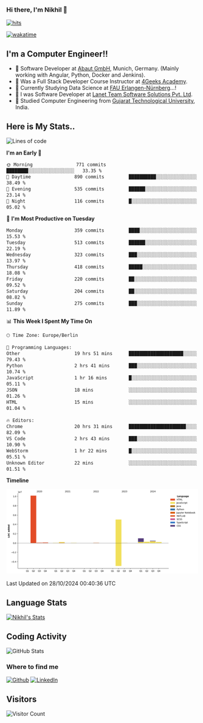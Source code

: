 ### Hi there, I'm Nikhil 👋

[![hits](https://hits.sh/github.com/silentsoft/hits.svg?color=2311cc)](https://hits.sh/github.com/silentsoft/hits/)

[![wakatime](https://wakatime.com/badge/user/369b6a3a-7953-4ff9-b7c7-be53d0a7ccc6.svg)](https://wakatime.com/@369b6a3a-7953-4ff9-b7c7-be53d0a7ccc6)

## I'm a  Computer Engineer!!

- 🌱 Software Developer at [Abaut GmbH](https://www.abaut.de/), Munich, Germany. (Mainly working with Angular, Python, Docker and Jenkins).
- 🌱 Was a Full Stack Developer Course Instructor at [4Geeks Academy](https://4geeks.com/).
- 🌱 Currently Studying Data Science at [FAU Erlangen-Nürnberg](https://www.fau.de/)...!
- 🌱 I was Software Developer at [Lanet Team Software Solutions Pvt. Ltd](https://lanetteam.com/).
- 🌱 Studied Computer Engineering from [Gujarat Technological University](https://www.gtu.ac.in/), India.

<h2>Here is My Stats..</h2>

<!--START_SECTION:waka-->
![Lines of code](https://img.shields.io/badge/From%20Hello%20World%20I%27ve%20Written-17.5%20million%20lines%20of%20code-blue)

**I'm an Early 🐤** 

```text
🌞 Morning                771 commits         ████████░░░░░░░░░░░░░░░░░   33.35 % 
🌆 Daytime                890 commits         ██████████░░░░░░░░░░░░░░░   38.49 % 
🌃 Evening                535 commits         ██████░░░░░░░░░░░░░░░░░░░   23.14 % 
🌙 Night                  116 commits         █░░░░░░░░░░░░░░░░░░░░░░░░   05.02 % 
```
📅 **I'm Most Productive on Tuesday** 

```text
Monday                   359 commits         ████░░░░░░░░░░░░░░░░░░░░░   15.53 % 
Tuesday                  513 commits         ██████░░░░░░░░░░░░░░░░░░░   22.19 % 
Wednesday                323 commits         ███░░░░░░░░░░░░░░░░░░░░░░   13.97 % 
Thursday                 418 commits         █████░░░░░░░░░░░░░░░░░░░░   18.08 % 
Friday                   220 commits         ██░░░░░░░░░░░░░░░░░░░░░░░   09.52 % 
Saturday                 204 commits         ██░░░░░░░░░░░░░░░░░░░░░░░   08.82 % 
Sunday                   275 commits         ███░░░░░░░░░░░░░░░░░░░░░░   11.89 % 
```


📊 **This Week I Spent My Time On** 

```text
🕑︎ Time Zone: Europe/Berlin

💬 Programming Languages: 
Other                    19 hrs 51 mins      ████████████████████░░░░░   79.43 % 
Python                   2 hrs 41 mins       ███░░░░░░░░░░░░░░░░░░░░░░   10.74 % 
JavaScript               1 hr 16 mins        █░░░░░░░░░░░░░░░░░░░░░░░░   05.11 % 
JSON                     18 mins             ░░░░░░░░░░░░░░░░░░░░░░░░░   01.26 % 
HTML                     15 mins             ░░░░░░░░░░░░░░░░░░░░░░░░░   01.04 % 

🔥 Editors: 
Chrome                   20 hrs 31 mins      █████████████████████░░░░   82.09 % 
VS Code                  2 hrs 43 mins       ███░░░░░░░░░░░░░░░░░░░░░░   10.90 % 
WebStorm                 1 hr 22 mins        █░░░░░░░░░░░░░░░░░░░░░░░░   05.51 % 
Unknown Editor           22 mins             ░░░░░░░░░░░░░░░░░░░░░░░░░   01.51 % 
```

**Timeline**

![Lines of Code chart](https://raw.githubusercontent.com/nikhilmaguwala/nikhilmaguwala/main/assets/bar_graph.png)


 Last Updated on 28/10/2024 00:40:36 UTC
<!--END_SECTION:waka-->

<h2>Language Stats</h2>

[![Nikhil's Stats](https://github-readme-stats.vercel.app/api/wakatime?username=nikhilmaguwala&layout=compact&title=Stats)](https://github.com/nikhilmaguwala)


<h2>Coding Activity</h2>

<p><img src="https://wakatime.com/share/@nikhilmaguwala/7dd532b8-3e5e-4c26-8c46-68cc27712a92.svg" alt="GitHub Stats"></p>

<h3>Where to find me</h3>
<p>
    <a href="https://github.com/nikhilmaguwala" target="_blank"><img alt="Github" src="https://img.shields.io/badge/GitHub-%2312100E.svg?&style=for-the-badge&logo=Github&logoColor=white" /></a>
    <a href="https://www.linkedin.com/in/nikhil-maguwala" target="_blank"><img alt="LinkedIn" src="https://img.shields.io/badge/linkedin-%230077B5.svg?&style=for-the-badge&logo=linkedin&logoColor=white" /></a> 
</p>


<h2>Visitors</h2>

![Visitor Count](https://profile-counter.glitch.me/nikhilmaguwala/count.svg)

[website]: https://nikhilmaguwala.github.io/
[instagram]: https://www.instagram.com/nikhil_maguwala/
[linkedin]: https://www.linkedin.com/in/nikhil-maguwala/

